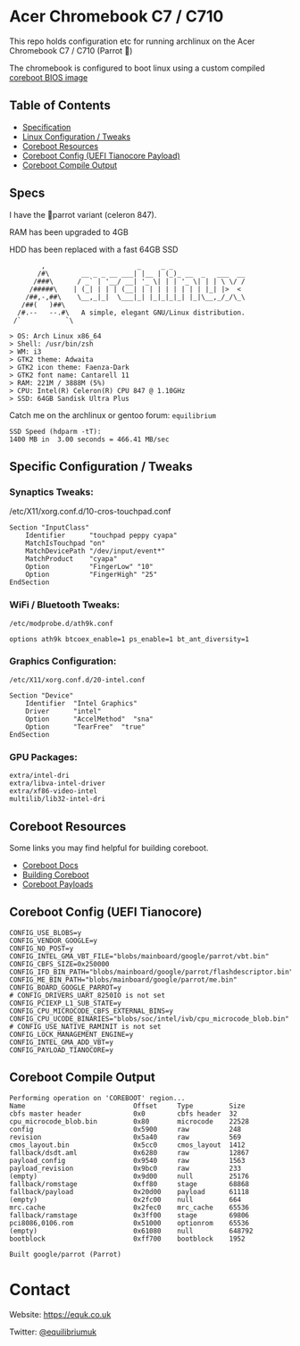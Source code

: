 # Acer Chromebook C7 / C710

This repo holds configuration etc for running archlinux on the Acer Chromebook C7 / C710 (Parrot 🦜)

The chromebook is configured to boot linux using a custom compiled [coreboot BIOS image](http://www.coreboot.org/)

## Table of Contents

* [Specification](#specs)
* [Linux Configuration / Tweaks](#specific-configuration--tweaks)
* [Coreboot Resources](#coreboot-resources)
* [Coreboot Config (UEFI Tianocore Payload)](#coreboot-config-uefi-tianocore-payload)
* [Coreboot Compile Output](#coreboot-compile-output)

## Specs

I have the 🦜parrot variant (celeron 847).

RAM has been upgraded to 4GB

HDD has been replaced with a fast 64GB SSD

            ,                       _     _ _
           /#\        __ _ _ __ ___| |__ | (_)_ __  _   ___  __
          /###\      / _` | '__/ __| '_ \| | | '_ \| | | \ \/ /
         /#####\    | (_| | | | (__| | | | | | | | | |_| |>  <
        /##,-,##\    \__,_|_|  \___|_| |_|_|_|_| |_|\__,_/_/\_\
       /##(   )##\
      /#.--   --.#\   A simple, elegant GNU/Linux distribution.
     /`           `\

    > OS: Arch Linux x86_64
    > Shell: /usr/bin/zsh
    > WM: i3
    > GTK2 theme: Adwaita
    > GTK2 icon theme: Faenza-Dark
    > GTK2 font name: Cantarell 11
    > RAM: 221M / 3888M (5%)
    > CPU: Intel(R) Celeron(R) CPU 847 @ 1.10GHz
    > SSD: 64GB Sandisk Ultra Plus


Catch me on the archlinux or gentoo forum: `equilibrium`

    SSD Speed (hdparm -tT):
    1400 MB in  3.00 seconds = 466.41 MB/sec

## Specific Configuration / Tweaks

### Synaptics Tweaks:

/etc/X11/xorg.conf.d/10-cros-touchpad.conf

    Section "InputClass"
        Identifier      "touchpad peppy cyapa"
        MatchIsTouchpad "on"
        MatchDevicePath "/dev/input/event*"
        MatchProduct    "cyapa"
        Option          "FingerLow" "10"
        Option          "FingerHigh" "25"
    EndSection

### WiFi / Bluetooth Tweaks:

`/etc/modprobe.d/ath9k.conf`

    options ath9k btcoex_enable=1 ps_enable=1 bt_ant_diversity=1

### Graphics Configuration:

`/etc/X11/xorg.conf.d/20-intel.conf`

    Section "Device"
        Identifier  "Intel Graphics"
        Driver      "intel"
        Option      "AccelMethod"  "sna"
        Option      "TearFree"  "true"
    EndSection

### GPU Packages:

    extra/intel-dri
    extra/libva-intel-driver
    extra/xf86-video-intel
    multilib/lib32-intel-dri

## Coreboot Resources

Some links you may find helpful for building coreboot.

* [Coreboot Docs](https://doc.coreboot.org/)
* [Building Coreboot](https://www.coreboot.org/Build_HOWTO)
* [Coreboot Payloads](https://doc.coreboot.org/payloads.html)

## Coreboot Config (UEFI Tianocore)

    CONFIG_USE_BLOBS=y
    CONFIG_VENDOR_GOOGLE=y
    CONFIG_NO_POST=y
    CONFIG_INTEL_GMA_VBT_FILE="blobs/mainboard/google/parrot/vbt.bin"
    CONFIG_CBFS_SIZE=0x250000
    CONFIG_IFD_BIN_PATH="blobs/mainboard/google/parrot/flashdescriptor.bin"
    CONFIG_ME_BIN_PATH="blobs/mainboard/google/parrot/me.bin"
    CONFIG_BOARD_GOOGLE_PARROT=y
    # CONFIG_DRIVERS_UART_8250IO is not set
    CONFIG_PCIEXP_L1_SUB_STATE=y
    CONFIG_CPU_MICROCODE_CBFS_EXTERNAL_BINS=y
    CONFIG_CPU_UCODE_BINARIES="blobs/soc/intel/ivb/cpu_microcode_blob.bin"
    # CONFIG_USE_NATIVE_RAMINIT is not set
    CONFIG_LOCK_MANAGEMENT_ENGINE=y
    CONFIG_INTEL_GMA_ADD_VBT=y
    CONFIG_PAYLOAD_TIANOCORE=y

## Coreboot Compile Output

    Performing operation on 'COREBOOT' region...
    Name                           Offset     Type         Size
    cbfs master header             0x0        cbfs header  32
    cpu_microcode_blob.bin         0x80       microcode    22528
    config                         0x5900     raw          248
    revision                       0x5a40     raw          569
    cmos_layout.bin                0x5cc0     cmos_layout  1412
    fallback/dsdt.aml              0x6280     raw          12867
    payload_config                 0x9540     raw          1563
    payload_revision               0x9bc0     raw          233
    (empty)                        0x9d00     null         25176
    fallback/romstage              0xff80     stage        68868
    fallback/payload               0x20d00    payload      61118
    (empty)                        0x2fc00    null         664
    mrc.cache                      0x2fec0    mrc_cache    65536
    fallback/ramstage              0x3ff00    stage        69806
    pci8086,0106.rom               0x51000    optionrom    65536
    (empty)                        0x61080    null         648792
    bootblock                      0xff700    bootblock    1952

    Built google/parrot (Parrot)

# Contact

Website: https://equk.co.uk

Twitter: [@equilibriumuk](https://twitter.com/equilibriumuk)